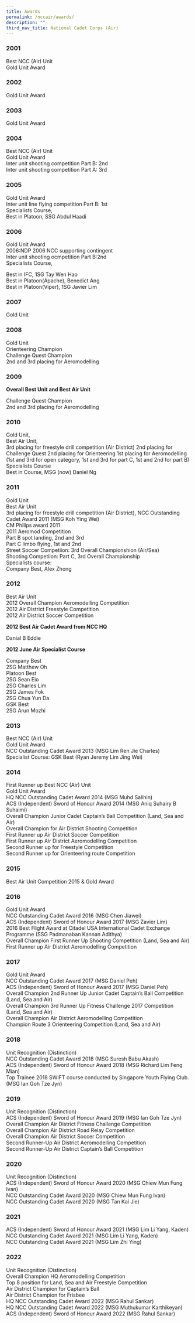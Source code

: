 ```yaml
---
title: Awards
permalink: /nccair/awards/
description: ""
third_nav_title: National Cadet Corps (Air)
---
```

### 2001

Best NCC (Air) Unit  <br>
Gold Unit Award

### 2002

Gold Unit Award

### 2003

Gold Unit Award

### 2004

Best NCC (Air) Unit  <br>
Gold Unit Award  <br>
Inter unit shooting competition Part B: 2nd  <br>
Inter unit shooting competition Part A: 3rd

### 2005

Gold Unit Award  <br>
Inter unit line flying competition Part B: 1st  <br>
Specialists Course,<br>
Best in Platoon, SSG Abdul Haadi

### 2006

Gold Unit Award  <br>
2006:NDP 2006 NCC supporting contingent  <br>
Inter unit shooting ocmpetition Part B:2nd  <br>
Specialists Course,

Best in IFC, 1SG Tay Wen Hao  <br>
Best in Platoon(Apache), Benedict Ang  <br>
Best in Platoon(Viper), 1SG Javier Lim

### 2007

Gold Unit

### 2008

Gold Unit<br>
Orienteering Champion<br>
Challenge Quest Champion<br>
2nd and 3rd placing for Aeromodelling

### 2009

**Overall Best Unit and Best Air Unit**

Challenge Quest Champion<br>
2nd and 3rd placing for Aeromodelling

### 2010

Gold Unit,<br>
Best Air Unit,<br>
3rd placing for freestyle drill competition (Air District) 2nd placing for Challenge Quest 2nd placing for Orienteering 1st placing for Aeromodelling (1st and 3rd for open category, 1st and 3rd for part C, 1st and 2nd for part B)<br>
Specialists Course<br>
Best in Course, MSG (now) Daniel Ng

### 2011

Gold Unit<br>
Best Air Unit<br>
3rd placing for freestyle drill competition (Air District), NCC Outstanding Cadet Award 2011 (MSG Koh Ying Wei)<br>
CM Philips award 2011<br>
2011 Aeromod Competition<br>
Part B spot landing, 2nd and 3rd<br>
Part C limbo flying, 1st and 2nd<br>
Street Soccer Competiion: 3rd Overall Championshion (Air/Sea)<br>
Shooting Competiion: Part C, 3rd Overall Championship<br>
Specialists course:<br>
Company Best, Alex Zhong

### 2012

Best Air Unit<br>
2012 Overall Champion Aeromodelling Competition<br>
2012 Air District Freestyle Competition<br>
2012 Air District Soccer Competition

**2012 Best Air Cadet Award from NCC HQ**

Danial B Eddie

**2012 June Air Specialist Course**

Company Best<br>
2SG Matthew Oh<br>
Platoon Best<br>
2SG Sean Eio<br>
2SG Charles Lim<br>
2SG James Fok<br>
2SG Chua Yun Da<br>
GSK Best<br>
2SG Arun Mozhi

### 2013

Best NCC (Air) Unit  <br>
Gold Unit Award<br>
NCC Outstanding Cadet Award 2013 (MSG Lim Ren Jie Charles)<br>
Specialist Course: GSK Best (Ryan Jeremy Lim Jing Wei)

### 2014

First Runner up Best NCC (Air) Unit<br>
Gold Unit Award<br>
HQ NCC Outstanding Cadet Award 2014 (MSG Muhd Salihin)<br>
ACS (Independent) Sword of Honour Award 2014 (MSG Aniq Suhairy B Suhaimi)<br>
Overall Champion Junior Cadet Captain’s Ball Competition (Land, Sea and Air)<br>
Overall Champion for Air District Shooting Competition<br>
First Runner up Air District Soccer Competition<br>
First Runner up Air District Aeromodelling Competition<br>
Second Runner up for Freestyle Competition<br>
Second Runner up for Orienteering route Competition

### 2015

Best Air Unit Competition 2015 & Gold Award

### 2016

Gold Unit Award<br>
NCC Outstanding Cadet Award 2016 (MSG Chen Jiawei)<br>
ACS (Independent) Sword of Honour Award 2017 (MSG Zavier Lim)<br>
2016 Best Flight Award at Citadel USA International Cadet Exchange Programme (SSG Padmanaban Kannan Adithya)<br>
Overall Champion First Runner Up Shooting Competition (Land, Sea and Air)<br>
First Runner up Air District Aeromodelling Competition

### 2017

Gold Unit Award<br>
NCC Outstanding Cadet Award 2017 (MSG Daniel Peh)<br>
ACS (Independent) Sword of Honour Award 2017 (MSG Daniel Peh)<br>
Overall Champion 2nd Runner Up Junior Cadet Captain’s Ball Competition (Land, Sea and Air)<br>
Overall Champion 3rd Runner Up Fitness Challenge 2017 Competition (Land, Sea and Air)<br>
Overall Champion Air District Aeromodelling Competition<br>
Champion Route 3 Orienteering Competition (Land, Sea and Air)

### 2018

Unit Recognition (Distinction)<br>
NCC Outstanding Cadet Award 2018 (MSG Suresh Babu Akash)<br>
ACS (Independent) Sword of Honour Award 2018 (MSG Richard Lim Feng Mian)<br>
Top Trainee 2018 SWIFT course conducted by Singapore Youth Flying Club. (MSG Ian Goh Tze Jyn)

### 2019

Unit Recognition (Distinction)<br>
ACS (Independent) Sword of Honour Award 2019 (MSG Ian Goh Tze Jyn)<br>
Overall Champion Air District Fitness Challenge Competition<br>
Overall Champion Air District Road Relay Competition<br>
Overall Champion Air District Soccer Competition<br>
Second Runner-Up Air District Aeromodelling Competition<br>
Second Runner-Up Air District Captain’s Ball Competition

### 2020

Unit Recognition (Distinction) <br>
ACS (Independent) Sword of Honour Award 2020 (MSG Chiew Mun Fung Ivan)<br>
NCC Outstanding Cadet Award 2020 (MSG Chiew Mun Fung Ivan)<br>
NCC Outstanding Cadet Award 2020 (MSG Tan Kai Jie)

### 2021

ACS (Independent) Sword of Honour Award 2021 (MSG Lim Li Yang, Kaden)<br>
NCC Outstanding Cadet Award 2021 (MSG Lim Li Yang, Kaden)<br>
NCC Outstanding Cadet Award 2021 (MSG Lim Zhi Ying)

### 2022

Unit Recognition (Distinction)<br>
Overall Champion HQ Aeromodelling Competition<br>
Top 8 position for Land, Sea and Air Freestyle Competition<br>
Air District Champion for Captain’s Ball<br>
Air District Champion for Frisbee<br>
HQ NCC Outstanding Cadet Award 2022 (MSG Rahul Sankar)<br>
HQ NCC Outstanding Cadet Award 2022 (MSG Muthukumar Karthikeyan)<br>
ACS (Independent) Sword of Honour Award 2022 (MSG Rahul Sankar)